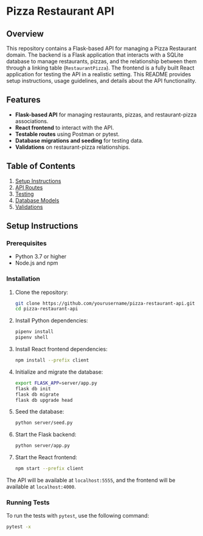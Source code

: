 # Pizza Restaurant API

## Overview

This repository contains a Flask-based API for managing a Pizza Restaurant domain. The backend is a Flask application that interacts with a SQLite database to manage restaurants, pizzas, and the relationship between them through a linking table (`RestaurantPizza`). The frontend is a fully built React application for testing the API in a realistic setting. This README provides setup instructions, usage guidelines, and details about the API functionality.

## Features

- **Flask-based API** for managing restaurants, pizzas, and restaurant-pizza associations.
- **React frontend** to interact with the API.
- **Testable routes** using Postman or pytest.
- **Database migrations and seeding** for testing data.
- **Validations** on restaurant-pizza relationships.
  
## Table of Contents

1. [Setup Instructions](#setup-instructions)
2. [API Routes](#api-routes)
3. [Testing](#testing)
4. [Database Models](#database-models)
5. [Validations](#validations)

## Setup Instructions

### Prerequisites

- Python 3.7 or higher
- Node.js and npm

### Installation

1. Clone the repository:

    ```bash
    git clone https://github.com/yourusername/pizza-restaurant-api.git
    cd pizza-restaurant-api
    ```

2. Install Python dependencies:

    ```bash
    pipenv install
    pipenv shell
    ```

3. Install React frontend dependencies:

    ```bash
    npm install --prefix client
    ```

4. Initialize and migrate the database:

    ```bash
    export FLASK_APP=server/app.py
    flask db init
    flask db migrate
    flask db upgrade head
    ```

5. Seed the database:

    ```bash
    python server/seed.py
    ```

6. Start the Flask backend:

    ```bash
    python server/app.py
    ```

7. Start the React frontend:

    ```bash
    npm start --prefix client
    ```

The API will be available at `localhost:5555`, and the frontend will be available at `localhost:4000`.

### Running Tests

To run the tests with `pytest`, use the following command:

```bash
pytest -x
